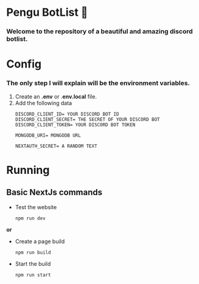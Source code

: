 # Pengu BotList 🐧

### Welcome to the repository of a beautiful and amazing discord botlist.

# Config
### The only step I will explain will be the environment variables.
1. Create an **.env** or .**env.local** file.
2. Add the following data
	```env
	DISCORD_CLIENT_ID= YOUR DISCORD BOT ID
	DISCORD_CLIENT_SECRET= THE SECRET OF YOUR DISCORD BOT
	DISCORD_CLIENT_TOKEN= YOUR DISCORD BOT TOKEN

	MONGODB_URI= MONGODB URL

	NEXTAUTH_SECRET= A RANDOM TEXT
	```
# Running
## Basic NextJs commands

- Test the website
	```
	npm run dev
	```
**or**

- Create a page build
	```
	npm run build
	```
- Start the build
	```
	npm run start
	```